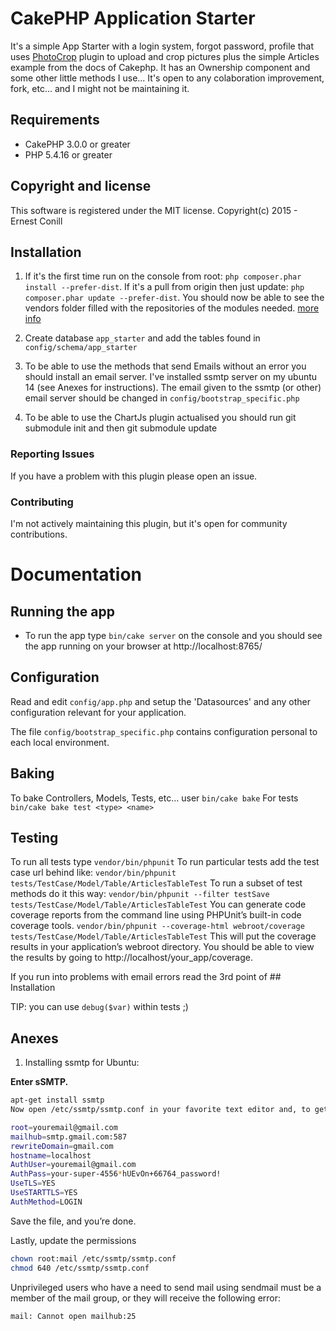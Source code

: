 # CakePHP Application Starter

It's a simple App Starter with a login system, forgot password, profile that uses [PhotoCrop](https://github.com/netusco/CakePhp-PhotoCrop) plugin to upload and crop pictures plus the simple Articles example from the docs of Cakephp. It has an Ownership component and some other little methods I use...
It's open to any colaboration improvement, fork, etc... and I might not be maintaining it.

## Requirements

* CakePHP 3.0.0 or greater
* PHP 5.4.16 or greater

## Copyright and license

This software is registered under the MIT license. Copyright(c) 2015 - Ernest Conill

## Installation

1. If it's the first time run on the console from root: `php composer.phar install --prefer-dist`. If it's a pull from origin then just update: `php composer.phar update --prefer-dist`. You should now be able to see the vendors folder filled with the repositories of the modules needed. [more info](http://book.cakephp.org/3.0/en/installation.html)

2. Create database `app_starter` and add the tables found in `config/schema/app_starter`
3. To be able to use the methods that send Emails without an error you should install an email server.
I've installed ssmtp server on my ubuntu 14 (see Anexes for instructions).
The email given to the ssmtp (or other) email server should be changed in `config/bootstrap_specific.php`
4. To be able to use the ChartJs plugin actualised you should run git submodule init and then git submodule update

### Reporting Issues

If you have a problem with this plugin please open an issue.

### Contributing

I'm not actively maintaining this plugin, but it's open for community contributions.

# Documentation 
 
## Running the app 

* To run the app type `bin/cake server` on the console and you should see the app running on your browser at http://localhost:8765/

## Configuration

Read and edit `config/app.php` and setup the 'Datasources' and any other
configuration relevant for your application.

The file `config/bootstrap_specific.php` contains configuration personal to each local environment.


## Baking 

To bake Controllers, Models, Tests, etc... user `bin/cake bake`
For tests `bin/cake bake test <type> <name>`


## Testing 

To run all tests type `vendor/bin/phpunit`
To run particular tests add the test case url behind like: `vendor/bin/phpunit tests/TestCase/Model/Table/ArticlesTableTest`
To run a subset of test methods do it this way: `vendor/bin/phpunit --filter testSave tests/TestCase/Model/Table/ArticlesTableTest`
You can generate code coverage reports from the command line using PHPUnit’s built-in code coverage tools. 
`vendor/bin/phpunit --coverage-html webroot/coverage tests/TestCase/Model/Table/ArticlesTableTest`
This will put the coverage results in your application’s webroot directory. 
You should be able to view the results by going to http://localhost/your_app/coverage.

If you run into problems with email errors read the 3rd point of ## Installation

TIP: you can use `debug($var)` within tests ;)

## Anexes 

1. Installing ssmtp for Ubuntu:

**Enter sSMTP.**

```sh
apt-get install ssmtp
Now open /etc/ssmtp/ssmtp.conf in your favorite text editor and, to get it working on an example gmail account, set it up like so:
```

```sh
root=youremail@gmail.com
mailhub=smtp.gmail.com:587
rewriteDomain=gmail.com
hostname=localhost
AuthUser=youremail@gmail.com
AuthPass=your-super-4556*hUEvOn+66764_password!
UseTLS=YES
UseSTARTTLS=YES
AuthMethod=LOGIN
```

Save the file, and you’re done.

Lastly, update the permissions

```sh
chown root:mail /etc/ssmtp/ssmtp.conf
chmod 640 /etc/ssmtp/ssmtp.conf
```

Unprivileged users who have a need to send mail using sendmail must be a member of the mail group, or they will receive the following error:

```sh
mail: Cannot open mailhub:25
```
